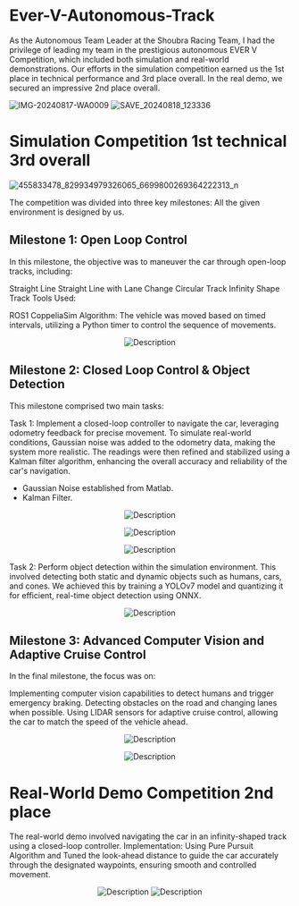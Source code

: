 # Ever-V-Autonomous-Track
As the Autonomous Team Leader at the Shoubra Racing Team, I had the privilege of leading my team in the prestigious autonomous EVER V Competition, which included both simulation and real-world demonstrations. 
Our efforts in the simulation competition earned us the 1st place in technical performance and 3rd place overall.
In the real demo, we secured an impressive 2nd place overall.

![IMG-20240817-WA0009](https://github.com/user-attachments/assets/bfacdccf-0dc7-47d6-ad95-32700072b769)
![SAVE_20240818_123336](https://github.com/user-attachments/assets/06f9d955-cc76-4778-aa8b-a14310f05868)


# Simulation Competition 1st technical 3rd overall

![455833478_829934979326065_6699800269364222313_n](https://github.com/user-attachments/assets/d6857687-a95c-477d-9087-be4c96f0863f)

The competition was divided into three key milestones:
All the given environment is designed by us.

## Milestone 1: Open Loop Control
In this milestone, the objective was to maneuver the car through open-loop tracks, including:

Straight Line
Straight Line with Lane Change
Circular Track
Infinity Shape Track
Tools Used:

ROS1
CoppeliaSim
Algorithm: The vehicle was moved based on timed intervals, utilizing a Python timer to control the sequence of movements.
<p align="center">
  <img src="https://github.com/user-attachments/assets/c7023b96-41a7-43e5-80bd-4fd0c362f79b" alt="Description">
</p>


## Milestone 2: Closed Loop Control & Object Detection
This milestone comprised two main tasks:

Task 1: 
Implement a closed-loop controller to navigate the car, leveraging odometry feedback for precise movement. To simulate real-world conditions, Gaussian noise was added to the odometry data, making the system more realistic. The readings were then refined and stabilized using a Kalman filter algorithm, enhancing the overall accuracy and reliability of the car's navigation.
- Gaussian Noise established from Matlab.
- Kalman Filter.
<p align="center">
  <img src="https://github.com/user-attachments/assets/61535a55-c94a-49ac-8755-ba86168e83ac" alt="Description">
</p>
<p align="center">
  <img src="https://github.com/user-attachments/assets/59bc54f0-915a-4ccc-8f5e-70f204ea716a" alt="Description">
</p>
<p align="center">
  <img src="https://github.com/user-attachments/assets/c2a1951f-c1e3-46ca-9080-d78c3c67dab4" alt="Description">
</p>

Task 2: 
Perform object detection within the simulation environment. This involved detecting both static and dynamic objects such as humans, cars, and cones. We achieved this by training a YOLOv7 model and quantizing it for efficient, real-time object detection using ONNX.

<p align="center">
  <img src="https://github.com/user-attachments/assets/941307ad-5054-482e-a782-3ca840631a1b" alt="Description">
</p>

## Milestone 3: Advanced Computer Vision and Adaptive Cruise Control
In the final milestone, the focus was on:

Implementing computer vision capabilities to detect humans and trigger emergency braking.
Detecting obstacles on the road and changing lanes when possible.
Using LIDAR sensors for adaptive cruise control, allowing the car to match the speed of the vehicle ahead.

<p align="center">
  <img src="https://github.com/user-attachments/assets/6ba06264-cc61-4070-976c-a89d222fffbf" alt="Description">
</p>
<p align="center">
  <img src="https://github.com/user-attachments/assets/238dd880-6c18-46ba-90eb-a92447b97ee9" alt="Description">
</p>

# Real-World Demo Competition 2nd place
The real-world demo involved navigating the car in an infinity-shaped track using a closed-loop controller.
Implementation:
Using Pure Pursuit Algorithm and Tuned the look-ahead distance to guide the car accurately through the designated waypoints, ensuring smooth and controlled movement.

<p align="center">
  <img src="https://github.com/user-attachments/assets/ef4ac955-68d5-44a5-a0a0-70189a8bd39d" alt="Description">
  <img src="https://github.com/user-attachments/assets/03f4fdd3-591f-4ba8-9a0f-41a69ffab79f" alt="Description">
</p>

